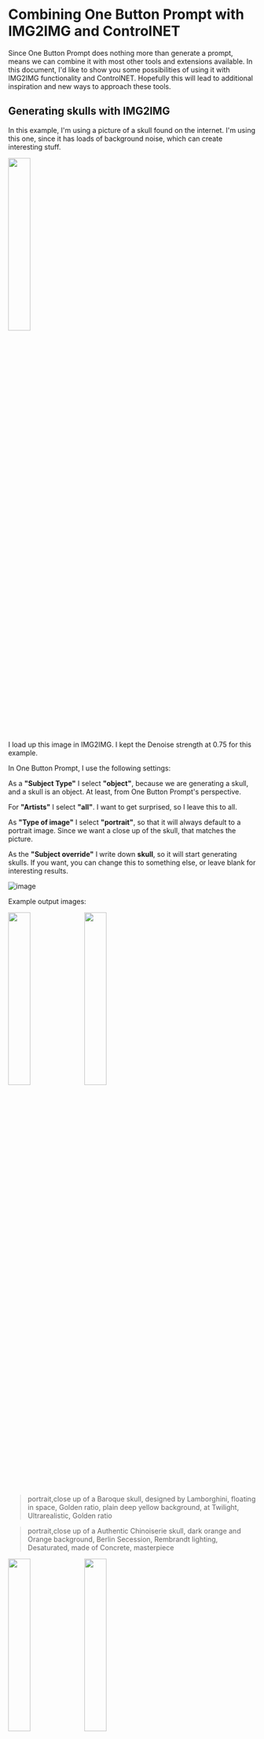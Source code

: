 # Combining One Button Prompt with IMG2IMG and ControlNET

Since One Button Prompt does nothing more than generate a prompt, means we can combine it with most other tools and extensions available. In this document, I'd like to show you some possibilities of using it with IMG2IMG functionality and ControlNET.
Hopefully this will lead to additional inspiration and new ways to approach these tools.

## Generating skulls with IMG2IMG

In this example, I'm using a picture of a skull found on the internet. I'm using this one, since it has loads of background noise, which can create interesting stuff.

<img src="https://github.com/AIrjen/OneButtonPrompt/assets/130234949/11ac825c-0fe2-43cb-87b4-9a6178c26bc2.png" width="30%" height="30%">

I load up this image in IMG2IMG. I kept the Denoise strength at 0.75 for this example.

In One Button Prompt, I use the following settings:

As a __"Subject Type"__ I select __"object"__, because we are generating a skull, and a skull is an object. At least, from One Button Prompt's perspective.

For __"Artists"__ I select __"all"__. I want to get surprised, so I leave this to all.

As __"Type of image"__ I select __"portrait"__, so that it will always default to a portrait image. Since we want a close up of the skull, that matches the picture.

As the __"Subject override"__ I write down __skull__, so it will start generating skulls. If you want, you can change this to something else, or leave blank for interesting results.

![image](https://github.com/AIrjen/OneButtonPrompt/assets/130234949/f490c699-8cfb-4913-8519-05d19780bb56)

Example output images:

<img src="https://github.com/AIrjen/OneButtonPrompt/assets/130234949/9b533d89-3430-4bf0-896c-330bcfebda6b.png" width="30%" height="30%">
<img src="https://github.com/AIrjen/OneButtonPrompt/assets/130234949/b342011d-763f-4eb8-9955-ebc8fcb43f8d.png" width="30%" height="30%">

> portrait,close up of a Baroque skull, designed by Lamborghini, floating in space, Golden ratio, plain deep yellow background, at Twilight, Ultrarealistic, Golden ratio

> portrait,close up of a Authentic Chinoiserie skull, dark orange and Orange background, Berlin Secession, Rembrandt lighting, Desaturated, made of Concrete, masterpiece

<img src="https://github.com/AIrjen/OneButtonPrompt/assets/130234949/bc5927bf-4ee3-4d72-85ed-08a6c687f7a4.png" width="30%" height="30%">
<img src="https://github.com/AIrjen/OneButtonPrompt/assets/130234949/e1ce4fde-3e47-4928-a7c5-0af6ad165e49.png" width="30%" height="30%">

> art by Gail Simone, portrait,close up of a Visually Stimulating Visually Stimulating skull, Sharp details, [garden|jungle], at Sunrise, telephoto lens

> art by Kim Keever, portrait,close up of a Enthralling Tang Dynasty skull, Happy
